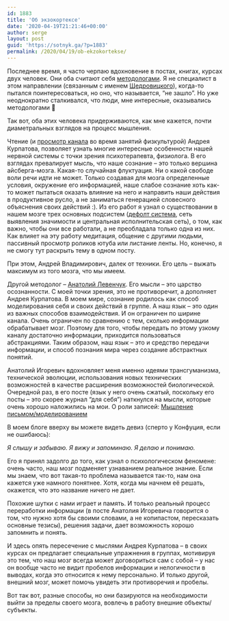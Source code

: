 ```yaml
---
id: 1883
title: 'Об экзокортексе'
date: '2020-04-19T21:21:46+00:00'
author: serge
layout: post
guid: 'https://sotnyk.ga/?p=1883'
permalink: /2020/04/19/ob-ekzokortekse/
---
```


Последнее время, я часто черпаю вдохновение в постах, книгах, курсах двух человек. Они оба считают себя [методологами](https://ru.wikipedia.org/wiki/%D0%9C%D0%B5%D1%82%D0%BE%D0%B4%D0%BE%D0%BB%D0%BE%D0%B3). Я не специалист в этом направлении (связанным с именем [Щедровицкого](https://ru.wikipedia.org/wiki/%D0%A9%D0%B5%D0%B4%D1%80%D0%BE%D0%B2%D0%B8%D1%86%D0%BA%D0%B8%D0%B9,_%D0%93%D0%B5%D0%BE%D1%80%D0%B3%D0%B8%D0%B9_%D0%9F%D0%B5%D1%82%D1%80%D0%BE%D0%B2%D0%B8%D1%87)), когда-то пытался поинтересоваться, но оно, что называется, “не зашло”. Но уже неоднократно сталкивался, что люди, мне интересные, оказывались методологами 🙂

Так вот, оба этих человека придерживаются, как мне кажется, почти диаметральных взглядов на процесс мышления.

Чтение (и [просмотр канала](https://www.youtube.com/channel/UCX_isCsPV3HOg95qodqIdLQ) во время занятий физкультурой) Андрея Курпатова, позволяет узнать многие интересные особенности нашей нервной системы с точки зрения психотерапевта, физиолога. В его взглядах превалирует мысль, что наше сознание – это только вершина айсберга-мозга. Какая-то случайная флуктуация. Ни о какой свободе воли речи идти не может. Только создавая для мозга определенные условия, окружение его информацией, наше слабое сознание хоть как-то может пытаться оказать влияние на него и направить наши действия в продуктивное русло, а не заниматься генерацией словесного объяснения своих действий :). Из его работ я узнал о существовании в нашем мозге трех основных подсистем ([дефолт система](https://en.wikipedia.org/wiki/Default_mode_network), сеть выявления значимости и центральная исполнительская сеть), о том, как важно, чтобы они все работали, а не преобладала только одна из них. Как влияет на эту работу медитация, общение с другими людьми, пассивный просмотр роликов ютуба или листание ленты. Но, конечно, я не смогу тут раскрыть тему в одном посту.

При этом, Андрей Владимирович, далек от техники. Его цель – выжать максимум из того мозга, что мы имеем.

Другой методолог – [Анатолий Левенчук](https://ailev.livejournal.com/). Его мысли – это царство осознанности. С моей точки зрения, это не противоречит, а дополняет Андрея Курпатова. В моем мире, сознание родилось как способ моделирования себя и своих действий в группе. А наш язык – это один из важных способов взаимодействия. И он ограничен по ширине канала. Очень ограничен по сравнению с тем, сколько информации обрабатывает мозг. Поэтому для того, чтобы передать по этому узкому каналу достаточно информации, приходится пользоваться абстракциями. Таким образом, наш язык – это и средство передачи информации, и способ познания мира через создание абстрактных понятий.

Анатолий Игоревич вдохновляет меня именно идеями трансгуманизма, технической эволюции, использования новых технических возможностей в качестве расширения возможностей биологической. Очередной раз, в его посте (язык у него очень сжатый, поскольку его посты – это скорее журнал “для себя”) наткнулся на мысли, которые очень хорошо наложились на мои. О роли записей: [Мышление письмом/моделированием](https://ailev.livejournal.com/1513051.html)

В моем блоге вверху вы можете видеть девиз (сперто у Конфуция, если не ошибаюсь):

*Я слышу и забываю. Я вижу и запоминаю. Я делаю и понимаю.*

Его я принял задолго до того, как узнал о психологическом феномене: очень часто, наш мозг подменяет узнаванием реальное знание. Если мы знаем, что вот такая-то проблема называется так-то, нам она кажется уже намного понятнее. Хотя, когда мы начнем её решать, окажется, что это название ничего не дает.

Похожие шутки с нами играет и память. И только реальный процесс переработки информации (в посте Анатолия Игоревича говорится о том, что нужно хотя бы своими словами, а не копипастом, пересказать основные тезисы), решения задачи, дает возможность хорошо запомнить и понять.

И здесь опять пересечение с мыслями Андрея Курпатова – в своих курсах он предлагает специальные упражнения в группах, мотивируя это тем, что наш мозг всегда может договориться сам с собой – у нас он вообще часто не видит пробелов информации и нелогичности в выводах, когда это относится к нему персонально. И только другой, внешний мозг, может помочь увидеть эти противоречия и пробелы.

Вот так вот, разные способы, но они базируются на необходимости выйти за пределы своего мозга, вовлечь в работу внешние объекты/субъекты.
